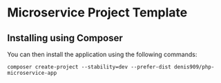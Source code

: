 # Microservice Project Template

## Installing using Composer

You can then install the application using the following commands:

`composer create-project --stability=dev --prefer-dist denis909/php-microservice-app`
